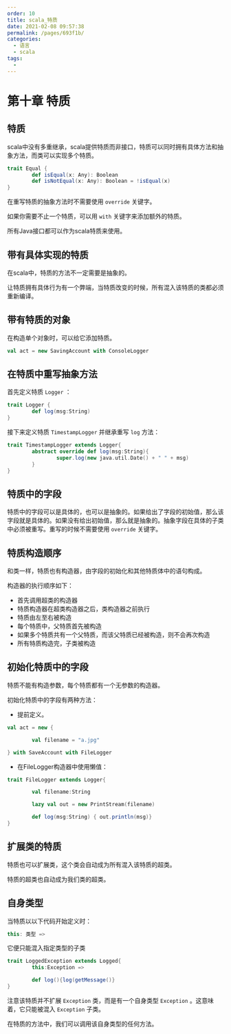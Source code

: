 ```yaml
---
order: 10
title: scala_特质
date: 2021-02-08 09:57:38
permalink: /pages/693f1b/
categories: 
  - 语言
  - scala
tags: 
  - 
---
```


# 第十章 特质

## 特质

scala中没有多重继承，scala提供特质而非接口，特质可以同时拥有具体方法和抽象方法，而类可以实现多个特质。

```scala
trait Equal {
        def isEqual(x: Any): Boolean
        def isNotEqual(x: Any): Boolean = !isEqual(x)
}
```

在重写特质的抽象方法时不需要使用 `override` 关键字。

如果你需要不止一个特质，可以用 `with` 关键字来添加额外的特质。

所有Java接口都可以作为scala特质来使用。

## 带有具体实现的特质

在scala中，特质的方法不一定需要是抽象的。

让特质拥有具体行为有一个弊端，当特质改变的时候，所有混入该特质的类都必须重新编译。

## 带有特质的对象

在构造单个对象时，可以给它添加特质。

```scala
val act = new SavingAccount with ConsoleLogger
```

## 在特质中重写抽象方法

首先定义特质 `Logger` ：

```scala
trait Logger {
        def log(msg:String)
}
```

接下来定义特质 `TimestampLogger` 并继承重写 `log` 方法：

```scala
trait TimestampLogger extends Logger{
        abstract override def log(msg:String){
                super.log(new java.util.Date() + " " + msg)
        }
}
```

## 特质中的字段

特质中的字段可以是具体的，也可以是抽象的。如果给出了字段的初始值，那么该字段就是具体的。如果没有给出初始值，那么就是抽象的。抽象字段在具体的子类中必须被重写。重写的时候不需要使用 `override` 关键字。

## 特质构造顺序

和类一样，特质也有构造器，由字段的初始化和其他特质体中的语句构成。

构造器的执行顺序如下：

- 首先调用超类的构造器
- 特质构造器在超类构造器之后，类构造器之前执行
- 特质由左至右被构造
- 每个特质中，父特质首先被构造
- 如果多个特质共有一个父特质，而该父特质已经被构造，则不会再次构造
- 所有特质构造完，子类被构造

## 初始化特质中的字段

特质不能有构造参数，每个特质都有一个无参数的构造器。

初始化特质中的字段有两种方法：

- 提前定义。

```scala
val act = new {

        val filename = "a.jpg"

} with SaveAccount with FileLogger
```

- 在FileLogger构造器中使用懒值：

```scala
trait FileLogger extends Logger{

        val filename:String

        lazy val out = new PrintStream(filename)

        def log(msg:String) { out.println(msg)}
}
```

## 扩展类的特质

特质也可以扩展类，这个类会自动成为所有混入该特质的超类。

特质的超类也自动成为我们类的超类。

## 自身类型

当特质以以下代码开始定义时：

```scala
this: 类型 =>
```

它便只能混入指定类型的子类

```scala
trait LoggedException extends Logged{
        this:Exception =>

        def log(){log(getMessage()}
}
```

注意该特质并不扩展 `Exception` 类，而是有一个自身类型 `Exception` 。这意味着，它只能被混入 `Exception` 子类。

在特质的方法中，我们可以调用该自身类型的任何方法。